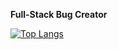 **Full-Stack Bug Creator**

[![Top Langs](https://github-readme-stats.vercel.app/api/top-langs/?username=Lejora&layout=compact)](https://github.com/anuraghazra/github-readme-stats)  

